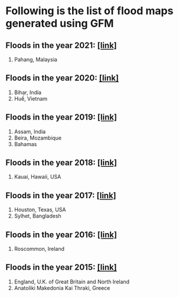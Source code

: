 # Following is the list of flood maps generated using GFM

## Floods in the year 2021: [[link]](./2021)<br/>
1. Pahang, Malaysia <br/>

## Floods in the year 2020: [[link]](./2020)<br/>
1. Bihar, India <br/>
2. Huế, Vietnam <br/>

## Floods in the year 2019: [[link]](./2019)<br/>
1. Assam, India <br/>
2. Beira, Mozambique <br/>
3. Bahamas <br/>

## Floods in the year 2018: [[link]](./2018)<br/>
1. Kauai, Hawaii, USA <br/>

## Floods in the year 2017: [[link]](./2017)<br/>
1. Houston, Texas, USA <br/>
2. Sylhet, Bangladesh <br/>

## Floods in the year 2016: [[link]](./2016)<br/>
1. Roscommon, Ireland <br/>

## Floods in the year 2015: [[link]](./2015)<br/>
1. England, U.K. of Great Britain and North Ireland <br/>
2. Anatoliki Makedonia Kai Thraki, Greece <br/>

